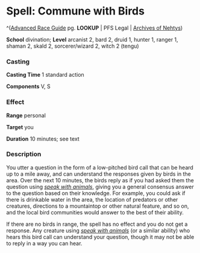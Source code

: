# Spell: Commune with Birds

^([Advanced Race Guide][ss-commune-with-birds] pg. **LOOKUP** | PFS Legal | [Archives of Nehtys][sn-commune-with-birds])

**School** divination; **Level** arcanist 2, bard 2, druid 1, hunter 1, ranger 1, shaman 2, skald 2, sorcerer/wizard 2, witch 2 (tengu)

### Casting

**Casting Time** 1 standard action  

**Components** V, S

### Effect

**Range** personal  

**Target** you  

**Duration** 10 minutes; see text

### Description

You utter a question in the form of a low-pitched bird call that can be heard up to a mile away, and can understand the responses given by birds in the area. Over the next 10 minutes, the birds reply as if you had asked them the question using _[speak with animals]_, giving you a general consensus answer to the question based on their knowledge. For example, you could ask if there is drinkable water in the area, the location of predators or other creatures, directions to a mountaintop or other natural feature, and so on, and the local bird communities would answer to the best of their ability.  

If there are no birds in range, the spell has no effect and you do not get a response. Any creature using _[speak with animals]_ (or a similar ability) who hears this bird call can understand your question, though it may not be able to reply in a way you can hear.

[ss-commune-with-birds]: http://paizo.com/products/btpy8rv2
[sn-commune-with-birds]: http://www.archivesofnethys.com/SpellDisplay.aspx?ItemName=Commune%20with%20Birds
[speak with animals]: http://www.archivesofnethys.com/SpellDisplay.aspx?ItemName=speak%20with%20animals